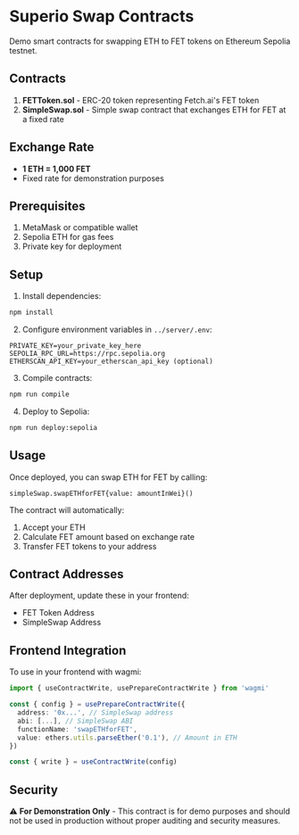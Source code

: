 # Superio Swap Contracts

Demo smart contracts for swapping ETH to FET tokens on Ethereum Sepolia testnet.

## Contracts

1. **FETToken.sol** - ERC-20 token representing Fetch.ai's FET token
2. **SimpleSwap.sol** - Simple swap contract that exchanges ETH for FET at a fixed rate

## Exchange Rate

- **1 ETH = 1,000 FET**
- Fixed rate for demonstration purposes

## Prerequisites

1. MetaMask or compatible wallet
2. Sepolia ETH for gas fees
3. Private key for deployment

## Setup

1. Install dependencies:
```bash
npm install
```

2. Configure environment variables in `../server/.env`:
```
PRIVATE_KEY=your_private_key_here
SEPOLIA_RPC_URL=https://rpc.sepolia.org
ETHERSCAN_API_KEY=your_etherscan_api_key (optional)
```

3. Compile contracts:
```bash
npm run compile
```

4. Deploy to Sepolia:
```bash
npm run deploy:sepolia
```

## Usage

Once deployed, you can swap ETH for FET by calling:

```solidity
simpleSwap.swapETHforFET{value: amountInWei}()
```

The contract will automatically:
1. Accept your ETH
2. Calculate FET amount based on exchange rate
3. Transfer FET tokens to your address

## Contract Addresses

After deployment, update these in your frontend:
- FET Token Address
- SimpleSwap Address

## Frontend Integration

To use in your frontend with wagmi:

```typescript
import { useContractWrite, usePrepareContractWrite } from 'wagmi'

const { config } = usePrepareContractWrite({
  address: '0x...', // SimpleSwap address
  abi: [...], // SimpleSwap ABI
  functionName: 'swapETHforFET',
  value: ethers.utils.parseEther('0.1'), // Amount in ETH
})

const { write } = useContractWrite(config)
```

## Security

⚠️ **For Demonstration Only** - This contract is for demo purposes and should not be used in production without proper auditing and security measures.
